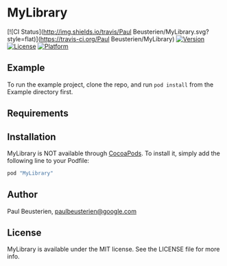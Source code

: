 # MyLibrary

[![CI Status](http://img.shields.io/travis/Paul Beusterien/MyLibrary.svg?style=flat)](https://travis-ci.org/Paul Beusterien/MyLibrary)
[![Version](https://img.shields.io/cocoapods/v/MyLibrary.svg?style=flat)](http://cocoapods.org/pods/MyLibrary)
[![License](https://img.shields.io/cocoapods/l/MyLibrary.svg?style=flat)](http://cocoapods.org/pods/MyLibrary)
[![Platform](https://img.shields.io/cocoapods/p/MyLibrary.svg?style=flat)](http://cocoapods.org/pods/MyLibrary)

## Example

To run the example project, clone the repo, and run `pod install` from the Example directory first.

## Requirements

## Installation

MyLibrary is NOT available through [CocoaPods](http://cocoapods.org). To install
it, simply add the following line to your Podfile:

```ruby
pod "MyLibrary"
```

## Author

Paul Beusterien, paulbeusterien@google.com

## License

MyLibrary is available under the MIT license. See the LICENSE file for more info.
